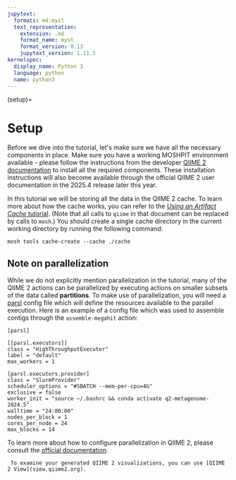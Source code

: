 ```yaml
---
jupytext:
  formats: md:myst
  text_representation:
    extension: .md
    format_name: myst
    format_version: 0.13
    jupytext_version: 1.11.5
kernelspec:
  display_name: Python 3
  language: python
  name: python3
---
```

(setup)=
# Setup
Before we dive into the tutorial, let's make sure we have all the necessary components in place. Make sure you have a 
working MOSHPIT environment available - please follow the instructions from the developer 
[QIIME 2 documentation](https://develop.qiime2.org/en/latest/plugins/how-to-guides/set-up-development-environment.html#moshpit-previously-known-as-the-metagenome-distribution) 
to install all the required components. These installation instructions will also become available 
through the official QIIME 2 user documentation in the 2025.4 release later this year.

In this tutorial we will be storing all the data in the QIIME 2 cache. To learn more about how the cache works, you can refer to the [*Using an Artifact Cache* tutorial](https://use.qiime2.org/en/latest/tutorials/use-the-artifact-cache.html). (Note that all calls to `qiime` in that document can be replaced by calls to `mosh`.) 
You should create a single cache directory in the current working directory by running the following command:

```{code-cell}
mosh tools cache-create --cache ./cache
```

## Note on parallelization
While we do not explicitly mention parallelization in the tutorial, many of the QIIME 2 actions can be parallelized by 
executing actions on smaller subsets of the data called **partitions**. To make use of parallelization, you will need a
[parsl](https://parsl.readthedocs.io/en/stable/index.html) config file which will define the resources available to the 
parallel execution. Here is an example of a config file which was used to assemble contigs through the `assemble-megahit` 
action:
```{code-cell} 
[parsl]

[[parsl.executors]]
class = "HighThroughputExecutor"
label = "default"
max_workers = 1

[parsl.executors.provider]
class = "SlurmProvider"
scheduler_options = "#SBATCH --mem-per-cpu=4G"
exclusive = false
worker_init = "source ~/.bashrc && conda activate q2-metagenome-2024.5"
walltime = "24:00:00"
nodes_per_block = 1
cores_per_node = 24
max_blocks = 14
```

To learn more about how to configure parallelization in QIIME 2, please consult the [official documentation](https://develop.qiime2.org/en/latest/framework/how-to-guides/parallel-configuration.html#parallel-configuration).

```{note}
 To examine your generated QIIME 2 visualizations, you can use [QIIME 2 View](view.qiime2.org).
```
